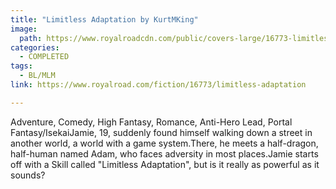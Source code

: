 ```yaml
---
title: "Limitless Adaptation by KurtMKing"
image:
  path: https://www.royalroadcdn.com/public/covers-large/16773-limitless-adaptation.jpg
categories:
  - COMPLETED
tags:
  - BL/MLM
link: https://www.royalroad.com/fiction/16773/limitless-adaptation

---
```

Adventure, Comedy, High Fantasy, Romance, Anti-Hero Lead, Portal Fantasy/IsekaiJamie, 19, suddenly found himself walking down a street in another world, a world with a game system.There, he meets a half-dragon, half-human named Adam, who faces adversity in most places.Jamie starts off with a Skill called "Limitless Adaptation", but is it really as powerful as it sounds?

